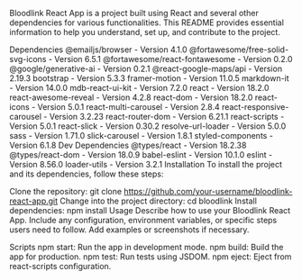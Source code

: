 
Bloodlink React App is a project built using React and several other dependencies for various functionalities. This README provides essential information to help you understand, set up, and contribute to the project.

Dependencies
@emailjs/browser - Version 4.1.0
@fortawesome/free-solid-svg-icons - Version 6.5.1
@fortawesome/react-fontawesome - Version 0.2.0
@google/generative-ai - Version 0.2.1
@react-google-maps/api - Version 2.19.3
bootstrap - Version 5.3.3
framer-motion - Version 11.0.5
markdown-it - Version 14.0.0
mdb-react-ui-kit - Version 7.2.0
react - Version 18.2.0
react-awesome-reveal - Version 4.2.8
react-dom - Version 18.2.0
react-icons - Version 5.0.1
react-multi-carousel - Version 2.8.4
react-responsive-carousel - Version 3.2.23
react-router-dom - Version 6.21.1
react-scripts - Version 5.0.1
react-slick - Version 0.30.2
resolve-url-loader - Version 5.0.0
sass - Version 1.71.0
slick-carousel - Version 1.8.1
styled-components - Version 6.1.8
Dev Dependencies
@types/react - Version 18.2.38
@types/react-dom - Version 18.0.9
babel-eslint - Version 10.1.0
eslint - Version 8.56.0
loader-utils - Version 3.2.1
Installation
To install the project and its dependencies, follow these steps:

Clone the repository: git clone https://github.com/your-username/bloodlink-react-app.git
Change into the project directory: cd bloodlink
Install dependencies: npm install
Usage
Describe how to use your Bloodlink React App. Include any configuration, environment variables, or specific steps users need to follow. Add examples or screenshots if necessary.

Scripts
npm start: Run the app in development mode.
npm build: Build the app for production.
npm test: Run tests using JSDOM.
npm eject: Eject from react-scripts configuration.
